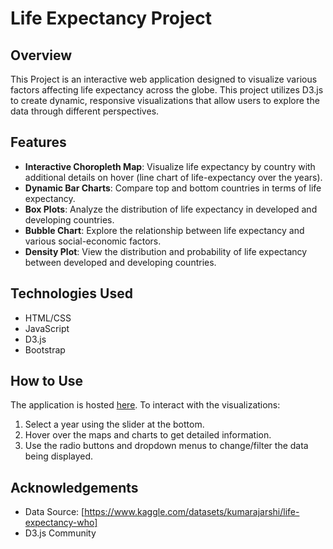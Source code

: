 # Life Expectancy Project

## Overview
This Project is an interactive web application designed to visualize various factors affecting life expectancy across the globe. This project utilizes D3.js to create dynamic, responsive visualizations that allow users to explore the data through different perspectives.

## Features
- **Interactive Choropleth Map**: Visualize life expectancy by country with additional details on hover (line chart of life-expectancy over the years).
- **Dynamic Bar Charts**: Compare top and bottom countries in terms of life expectancy.
- **Box Plots**: Analyze the distribution of life expectancy in developed and developing countries.
- **Bubble Chart**: Explore the relationship between life expectancy and various social-economic factors.
- **Density Plot**: View the distribution and probability of life expectancy between developed and developing countries.

## Technologies Used
- HTML/CSS
- JavaScript
- D3.js
- Bootstrap

## How to Use
The application is hosted [here](https://franciscogarcb.github.io/LifeExpectancy-Project/HTML/conclusion.html). To interact with the visualizations:
1. Select a year using the slider at the bottom.
2. Hover over the maps and charts to get detailed information.
3. Use the radio buttons and dropdown menus to change/filter the data being displayed.

## Acknowledgements
- Data Source: [https://www.kaggle.com/datasets/kumarajarshi/life-expectancy-who]
- D3.js Community
